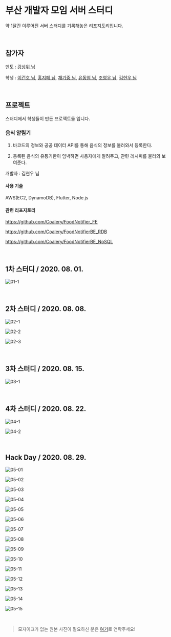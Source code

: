 # 부산 개발자 모임 서버 스터디

약 1달간 이루어진 서버 스터디를 기록해놓은 리포지토리입니다.

<br>

## 참가자

멘토 : [강상위 님](https://github.com/khudev-ksw)

학생 : 
[이건호 님](./), 
[홍지혜 님](https://github.com/jola7373), 
[채기중 님](https://github.com/KIJUNG-CHAE), 
[유동엽 님](https://github.com/yudongyeop), 
[조영우 님](https://github.com/yeongwooCho), 
[김현우 님](https://github.com/Coalery)

<br>

## 프로젝트

스터디에서 학생들이 만든 프로젝트들 입니다.

### 음식 알림기

1. 바코드의 정보와 공공 데이터 API를 통해 음식의 정보를 불러와서 등록한다.

2. 등록된 음식의 유통기한이 임박하면 사용자에게 알려주고, 관련 레시피를 불러와 보여준다.

개발자 : 김현우 님

#### 사용 기술

AWS(EC2, DynamoDB), Flutter, Node.js

#### 관련 리포지토리

https://github.com/Coalery/FoodNotifier_FE

https://github.com/Coalery/FoodNotifierBE_RDB

https://github.com/Coalery/FoodNotifierBE_NoSQL

<br>

## 1차 스터디 / 2020. 08. 01.

![01-1](./img/img01-1.jpg)

<br>

## 2차 스터디 / 2020. 08. 08.

![02-1](./img/img02-1.jpg)

![02-2](./img/img02-2.jpg)

![02-3](./img/img02-3.jpg)

<br>

## 3차 스터디 / 2020. 08. 15.

![03-1](./img/img03-1.jpg)

<br>

## 4차 스터디 / 2020. 08. 22.

![04-1](./img/img04-1.jpg)

![04-2](./img/img04-2.jpg)

<br>

## Hack Day / 2020. 08. 29.

![05-01](./img/img05-01.jpg)

![05-02](./img/img05-02.jpg)

![05-03](./img/img05-03.jpg)

![05-04](./img/img05-04.jpg)

![05-05](./img/img05-05.jpg)

![05-06](./img/img05-06.jpg)

![05-07](./img/img05-07.jpg)

![05-08](./img/img05-08.jpg)

![05-09](./img/img05-09.jpg)

![05-10](./img/img05-10.jpg)

![05-11](./img/img05-11.jpg)

![05-12](./img/img05-12.jpg)

![05-13](./img/img05-13.jpg)

![05-14](./img/img05-14.jpg)

![05-15](./img/img05-15.jpg)

<br>

> 모자이크가 없는 원본 사진이 필요하신 분은 [여기](mailto:doralife12@naver.com)로 연락주세요!
